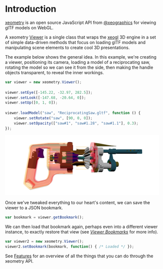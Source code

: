 # Introduction

[xeometry](http://xeolabs.com/xeometry) is an open source JavaScript API from [@xeographics](https://www.gitbook.com/book/xeolabs/xeometry/edit#) for viewing glTF models on WebGL.

A xeometry [Viewer](http://xeolabs.com/xeometry/docs/#viewer) is a single class that wraps the [xeogl](http://xeogl.org) 3D engine in a set of simple data-driven methods that focus on loading glTF models and manipulating scene elements to create cool 3D presentations.

The example below shows the general idea. In this example, we're creating a viewer, positioning its camera, loading a model of a reciprocating saw, rotating the model so we can see it from the side, then making the handle objects transparent, to reveal the inner workings.

```javascript
var viewer = new xeometry.Viewer();

viewer.setEye([-145.22, -32.97, 282.5]);
viewer.setLook([-147.68, -20.64, 0]);
viewer.setUp([0, 1, 0]);

viewer.loadModel("saw", "ReciprocatingSaw.gltf", function () {
    viewer.setRotate("saw", [90, 0, 0]);
    viewer.setOpacity(["saw#1", "saw#1.28", "saw#1.1"], 0.3);
});
```

[![](assets/transparency.png)](http://xeolabs.com/xeometry/examples/#guidebook_transparency)

Once we've tweaked everything to our heart's content, we can save the viewer to a JSON bookmark.

```javascript
var bookmark = viewer.getBookmark();
```

We can then load that bookmark again, perhaps even into a different viewer instance, to exactly restore that view \(see *[Viewer Bookmarks](viewerBookmarks.md)* for more info\).

```javascript
var viewer2 = new xeometry.Viewer();
viewer2.setBookmark(bookmark, function() { /* Loaded */ });
```

See [Features](/features.md) for an overview of all the things that you can do through the xeometry API.

